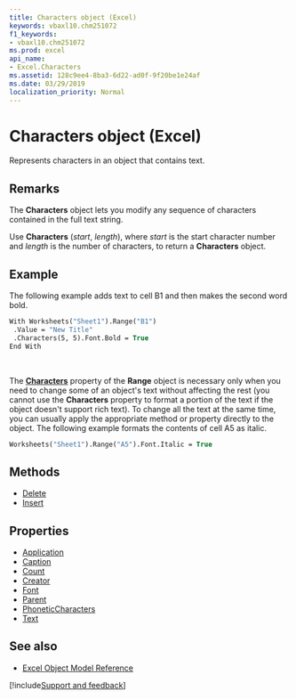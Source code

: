 ```yaml
---
title: Characters object (Excel)
keywords: vbaxl10.chm251072
f1_keywords:
- vbaxl10.chm251072
ms.prod: excel
api_name:
- Excel.Characters
ms.assetid: 128c9ee4-8ba3-6d22-ad0f-9f20be1e24af
ms.date: 03/29/2019
localization_priority: Normal
---
```



# Characters object (Excel)

Represents characters in an object that contains text. 


## Remarks

The **Characters** object lets you modify any sequence of characters contained in the full text string.

Use **Characters** (_start_, _length_), where _start_ is the start character number and _length_ is the number of characters, to return a **Characters** object.


## Example

The following example adds text to cell B1 and then makes the second word bold.

```vb
With Worksheets("Sheet1").Range("B1") 
 .Value = "New Title" 
 .Characters(5, 5).Font.Bold = True 
End With
```

<br/>

The **[Characters](Excel.Range.Characters.md)** property of the **Range** object is necessary only when you need to change some of an object's text without affecting the rest (you cannot use the **Characters** property to format a portion of the text if the object doesn't support rich text). To change all the text at the same time, you can usually apply the appropriate method or property directly to the object. The following example formats the contents of cell A5 as italic.

```vb
Worksheets("Sheet1").Range("A5").Font.Italic = True
```


## Methods

- [Delete](Excel.Characters.Delete.md)
- [Insert](Excel.Characters.Insert.md)

## Properties

- [Application](Excel.Characters.Application.md)
- [Caption](Excel.Characters.Caption.md)
- [Count](Excel.Characters.Count.md)
- [Creator](Excel.Characters.Creator.md)
- [Font](Excel.Characters.Font.md)
- [Parent](Excel.Characters.Parent.md)
- [PhoneticCharacters](Excel.Characters.PhoneticCharacters.md)
- [Text](Excel.Characters.Text.md)

## See also

- [Excel Object Model Reference](overview/Excel/object-model.md)

[!include[Support and feedback](~/includes/feedback-boilerplate.md)]
